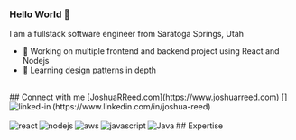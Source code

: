 ### Hello World 👋
I am a fullstack software engineer from Saratoga Springs, Utah

- 🔭 Working on multiple frontend and backend project using React and Nodejs
- 🌱 Learning design patterns in depth
<br>
## Connect with me
[JoshuaRReed.com](https://www.joshuarreed.com)
[<img align="left" alt="linked-in" src="https://img.shields.io/badge/linkedin-%230077B5.svg?&style=for-the-badge&logo=linkedin&logoColor=white" />](https://www.linkedin.com/in/joshua-reed)


<br>
<br>
## Expertise
<img align="left" alt="react" src="https://img.shields.io/badge/react%20-%2320232a.svg?&style=for-the-badge&logo=react&logoColor=%2361DAFB" />
<img align="left" alt="nodejs" src="https://img.shields.io/badge/node.js%20-%2343853D.svg?&style=for-the-badge&logo=node.js&logoColor=white" />
<img align="left" alt="aws" src="https://img.shields.io/badge/Amazon%20AWS-%23232F3E?logo=amazon-aws&logoColor=white&style=for-the-badge" />
<img align="left" alt="javascript" src="https://img.shields.io/badge/Android-3DDC84?logo=android&logoColor=white&style=for-the-badge" />
<img align="left" alt="Java" src="https://img.shields.io/badge/spring%20-%236DB33F.svg?&style=for-the-badge&logo=spring&logoColor=white" />
<br>
<br>
